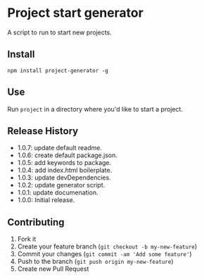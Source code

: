 Project start generator
=============

A script to run to start new projects.

## Install
    npm install project-generator -g

## Use
Run ```project``` in a directory where you'd like to start a project.

## Release History
* 1.0.7: update default readme.
* 1.0.6: create default package.json.
* 1.0.5: add keywords to package.
* 1.0.4: add index.html boilerplate.
* 1.0.3: update devDependencies.
* 1.0.2: update generator script.
* 1.0.1: update documenation.
* 1.0.0: Initial release.

## Contributing

1. Fork it
2. Create your feature branch (`git checkout -b my-new-feature`)
3. Commit your changes (`git commit -am 'Add some feature'`)
4. Push to the branch (`git push origin my-new-feature`)
5. Create new Pull Request